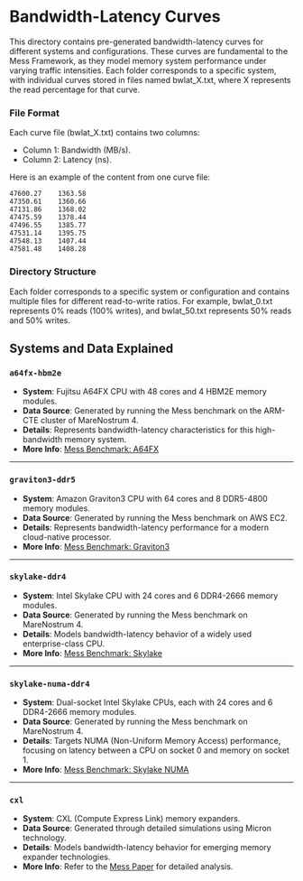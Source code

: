# Bandwidth-Latency Curves

This directory contains pre-generated bandwidth-latency curves for different systems and configurations. These curves are fundamental to the Mess Framework, as they model memory system performance under varying traffic intensities. Each folder corresponds to a specific system, with individual curves stored in files named bwlat_X.txt, where X represents the read percentage for that curve.

### File Format

Each curve file (bwlat_X.txt) contains two columns:
- Column 1: Bandwidth (MB/s).
- Column 2: Latency (ns).

Here is an example of the content from one curve file:

```text
47600.27    1363.58
47350.61    1360.66
47131.86    1368.02
47475.59    1378.44
47496.55    1385.77
47531.14    1395.75
47548.13    1407.44
47581.48    1408.28
```

### Directory Structure

Each folder corresponds to a specific system or configuration and contains multiple files for different read-to-write ratios. For example, bwlat_0.txt represents 0% reads (100% writes), and bwlat_50.txt represents 50% reads and 50% writes.



## Systems and Data Explained
### `a64fx-hbm2e`
- **System**: Fujitsu A64FX CPU with 48 cores and 4 HBM2E memory modules.
- **Data Source**: Generated by running the Mess benchmark on the ARM-CTE cluster of MareNostrum 4.
- **Details**: Represents bandwidth-latency characteristics for this high-bandwidth memory system.
- **More Info**: [Mess Benchmark: A64FX](https://github.com/bsc-mem/Mess-benchmark/tree/main/CPU/Actual-hardware/ARM/A64FX)

---

### `graviton3-ddr5`
- **System**: Amazon Graviton3 CPU with 64 cores and 8 DDR5-4800 memory modules.
- **Data Source**: Generated by running the Mess benchmark on AWS EC2.
- **Details**: Represents bandwidth-latency performance for a modern cloud-native processor.
- **More Info**: [Mess Benchmark: Graviton3](https://github.com/bsc-mem/Mess-benchmark/tree/main/CPU/Actual-hardware/ARM/Graviton3)

---

### `skylake-ddr4`
- **System**: Intel Skylake CPU with 24 cores and 6 DDR4-2666 memory modules.
- **Data Source**: Generated by running the Mess benchmark on MareNostrum 4.
- **Details**: Models bandwidth-latency behavior of a widely used enterprise-class CPU.
- **More Info**: [Mess Benchmark: Skylake](https://github.com/bsc-mem/Mess-benchmark/tree/main/CPU/Actual-hardware/x86/Intel-Skylake-Xeon-Platinum-8160)

---

### `skylake-numa-ddr4`
- **System**: Dual-socket Intel Skylake CPUs, each with 24 cores and 6 DDR4-2666 memory modules.
- **Data Source**: Generated by running the Mess benchmark on MareNostrum 4.
- **Details**: Targets NUMA (Non-Uniform Memory Access) performance, focusing on latency between a CPU on socket 0 and memory on socket 1.
- **More Info**: [Mess Benchmark: Skylake NUMA](https://github.com/bsc-mem/Mess-benchmark/tree/main/CPU/Actual-hardware/x86/Intel-Skylake-Xeon-Platinum-8160)

---

### `cxl`
- **System**: CXL (Compute Express Link) memory expanders.
- **Data Source**: Generated through detailed simulations using Micron technology.
- **Details**: Models bandwidth-latency behavior for emerging memory expander technologies.
- **More Info**: Refer to the [Mess Paper](https://arxiv.org/abs/2405.10170) for detailed analysis.
